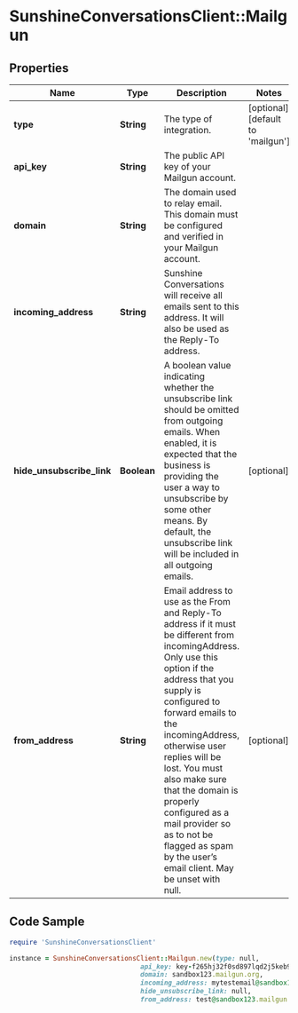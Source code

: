 # SunshineConversationsClient::Mailgun

## Properties

Name | Type | Description | Notes
------------ | ------------- | ------------- | -------------
**type** | **String** | The type of integration. | [optional] [default to &#39;mailgun&#39;]
**api_key** | **String** | The public API key of your Mailgun account. | 
**domain** | **String** | The domain used to relay email. This domain must be configured and verified in your Mailgun account. | 
**incoming_address** | **String** | Sunshine Conversations will receive all emails sent to this address. It will also be used as the Reply-To address. | 
**hide_unsubscribe_link** | **Boolean** | A boolean value indicating whether the unsubscribe link should be omitted from outgoing emails. When enabled, it is expected that the business is providing the user a way to unsubscribe by some other means. By default, the unsubscribe link will be included in all outgoing emails. | [optional] 
**from_address** | **String** | Email address to use as the From and Reply-To address if it must be different from incomingAddress. Only use this option if the address that you supply is configured to forward emails to the incomingAddress, otherwise user replies will be lost. You must also make sure that the domain is properly configured as a mail provider so as to not be flagged as spam by the user’s email client. May be unset with null. | [optional] 

## Code Sample

```ruby
require 'SunshineConversationsClient'

instance = SunshineConversationsClient::Mailgun.new(type: null,
                                 api_key: key-f265hj32f0sd897lqd2j5keb96784043,
                                 domain: sandbox123.mailgun.org,
                                 incoming_address: mytestemail@sandbox123.mailgun.org,
                                 hide_unsubscribe_link: null,
                                 from_address: test@sandbox123.mailgun.org)
```


